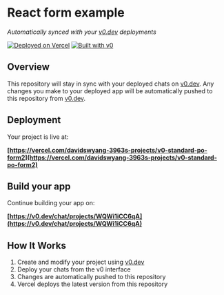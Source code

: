 # React form example

*Automatically synced with your [v0.dev](https://v0.dev) deployments*

[![Deployed on Vercel](https://img.shields.io/badge/Deployed%20on-Vercel-black?style=for-the-badge&logo=vercel)](https://vercel.com/davidswyang-3963s-projects/v0-standard-po-form2)
[![Built with v0](https://img.shields.io/badge/Built%20with-v0.dev-black?style=for-the-badge)](https://v0.dev/chat/projects/WQWi1iCC6qA)

## Overview

This repository will stay in sync with your deployed chats on [v0.dev](https://v0.dev).
Any changes you make to your deployed app will be automatically pushed to this repository from [v0.dev](https://v0.dev).

## Deployment

Your project is live at:

**[https://vercel.com/davidswyang-3963s-projects/v0-standard-po-form2](https://vercel.com/davidswyang-3963s-projects/v0-standard-po-form2)**

## Build your app

Continue building your app on:

**[https://v0.dev/chat/projects/WQWi1iCC6qA](https://v0.dev/chat/projects/WQWi1iCC6qA)**

## How It Works

1. Create and modify your project using [v0.dev](https://v0.dev)
2. Deploy your chats from the v0 interface
3. Changes are automatically pushed to this repository
4. Vercel deploys the latest version from this repository